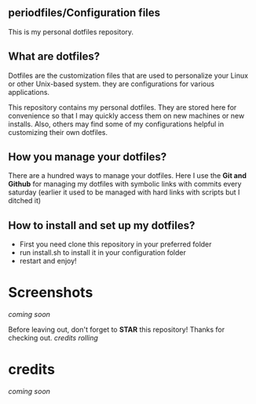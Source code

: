 ## periodfiles/Configuration files
This is my personal dotfiles repository. 

## What are dotfiles?

Dotfiles are the customization files that are used to personalize your Linux or other Unix-based system. they are configurations for various applications. 

This repository contains my personal dotfiles. They are stored here for convenience so that I may quickly access them on new machines or new installs. Also, others may find some of my configurations helpful in customizing their own dotfiles.

## How you manage your dotfiles?

There are a hundred ways to manage your dotfiles.
Here I use the **Git and Github** for managing my dotfiles with symbolic links with commits every saturday
(earlier it used to be managed with hard links with scripts but I ditched it)

## How to install and set up my dotfiles?

- First you need clone this repository in your preferred folder
- run install.sh to install it in your configuration folder
- restart and enjoy!

# Screenshots
*coming soon*

Before leaving out, don't forget to **STAR** this repository! Thanks for checking out. *credits rolling*

# credits
*coming soon*